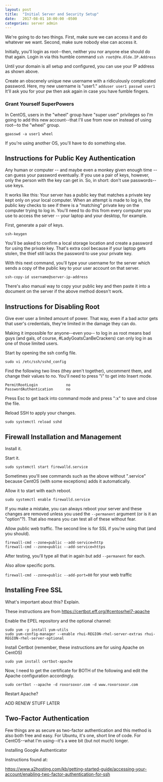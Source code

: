 ```yaml
---
layout: post
title:  "Initial Server and Security Setup"
date:   2017-08-01 10:00:00 -0500
categories: server admin
---
```

We're going to do two things. First, make sure we can access it and do whatever we want. Second, make sure nobody else can access it.

Initially, you'll login as root--then, neither you nor anyone else should do that again. Login in via this humble command
`ssh root@Ye.Olde.IP.Address`

Until your domain is all setup and configured, you can use your IP address as shown above.

Create an obscenely unique new username with a ridiculously complicated password. Here, my new username is "user1."
`adduser user1
passwd user1`
It'll ask you for your pw then ask again in case you have fumble fingers.

### Grant Yourself SuperPowers

In CentOS, users in the "wheel" group have "super user" privileges so I'm going to add this new account--that I'll use from now on instead of using root--to the "wheel" group.

`gpasswd -a user1 wheel`

If you're using another OS, you'll have to do something else. 

## Instructions for Public Key Authentication

Any human or computer -- and maybe even a monkey given enough time -- can guess your password eventually. If you use a pair of keys, however, only the person with the key can get in. So, in short: don't use passwords--use keys.

It works like this: Your server has a public key that matches a private key kept only on your local computer. When an attempt is made to log in, the public key checks to see if there is a "matching" private key on the computer trying to log in. You'll need to do this from every computer you use to access the server -- your laptop and your desktop, for example. 

First, generate a pair of keys.

`ssh-keygen`

You'll be asked to confirm a local storage location and create a password for using the private key. That's extra cool because if your laptop gets stolen, the thief still lacks the password to use your private key.

With this next command, you'll type your username for the server which sends a copy of the public key to your user account on that server. 

`ssh-copy-id username@server-ip-address`

There's also manual way to copy your public key and then paste it into a document on the server if the above method doesn't work.

## Instructions for Disabling Root

Give ever user a limited amount of power. That way, even if a bad actor gets that user's credentials, they're limited in the damage they can do. 

Making it impossible for anyone--even you-- to log in as root means bad guys (and gals, of course, #LadyGoatsCanBeCrackers) can only log in as one of those limited users.

Start by opening the ssh config file.

`sudo vi /etc/ssh/sshd_config`

Find the following two lines (they aren't together), uncomment them, and change their values to no. You'll need to press "i" to get into Insert mode.

	PermitRootLogin				no
	PasswordAuthentication		no

Press Esc to get back into command mode and press ":x" to save and close the file.

Reload SSH to apply your changes.

`sudo systemctl reload sshd`

## Firewall Installation and Management

Install it. 

Start it.

`sudo systemctl start firewalld.service`

Sometimes you'll see commands such as the above without ".service" because CentOS (with some exceptions) adds it automatically. 

Allow it to start with each reboot.

`sudo systemctl enable firewalld.service`

If you make a mistake, you can always reboot your server and these changes are removed unless you used the `--permanent` argument (or is it an "option"?). That also means you can test all of these without fear.

Allow public web traffic. The second line is for SSL if you're using that (and you should).

	firewall-cmd --zone=public --add-service=http
	firewall-cmd --zone=public --add-service=https

After testing, you'll type all that in again but add `--permanent` for each.

Also allow specific ports.

`firewall-cmd --zone=public --add-port=80` for your web traffic

## Installing Free SSL 

What's important about this? Explain.

These instructions are from https://certbot.eff.org/#centosrhel7-apache

Enable the EPEL repository and the optional channel:

	sudo yum -y install yum-utils
	sudo yum-config-manager --enable rhui-REGION-rhel-server-extras rhui-REGION-rhel-server-optional

Install Certbot (remember, these instructions are for using Apache on CentOS)

`sudo yum install certbot-apache`

Now, I need to get the certificate for BOTH of the following and edit the Apache configuration accordingly.

`sudo certbot --apache -d roxorsoxor.com -d www.roxorsoxor.com`

Restart Apache?

ADD RENEW STUFF LATER

## Two-Factor Authentication
Few things are as secure as two-factor authentication and this method is also both free and easy. For Ubuntu, it's one, short line of code. For CentOS--what I'm using--it's a wee bit (but not much) longer. 

Installing Google Authenticator

Instructions found at:

https://www.a2hosting.com/kb/getting-started-guide/accessing-your-account/enabling-two-factor-authentication-for-ssh
